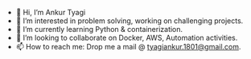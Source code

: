 - 👋 Hi, I’m Ankur Tyagi
- 👀 I’m interested in problem solving, working on challenging projects.
- 🌱 I’m currently learning Python & containerization.
- 💞️ I’m looking to collaborate on Docker, AWS, Automation activities.
- 📫 How to reach me: Drop me a mail @ tyagiankur.1801@gmail.com.

<!---
tyagiankur18/tyagiankur18 is a ✨ special ✨ repository because its `README.md` (this file) appears on your GitHub profile.
You can click the Preview link to take a look at your changes.
--->
